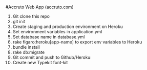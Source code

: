 #Accruto Web App (accruto.com)

1. Git clone this repo
2. git init
3. Create staging and production environment on Heroku
4. Set environment variables in application.yml
5. Set database name in database.yml
6. rake figaro:heroku[app-name] to export env variables to Heroku
7. bundle install
8. rake db:migrate
9. Git commit and push to Github/Heroku
10. Create new Typekit font-kit
